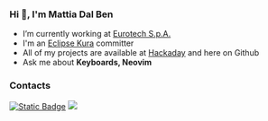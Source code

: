 ### Hi 👋, I'm Mattia Dal Ben

- I’m currently working at [Eurotech S.p.A.](https://www.eurotech.com/en)
- I'm an [Eclipse Kura](https://github.com/eclipse/kura) committer
- All of my projects are available at [Hackaday](https://hackaday.io/projects/hacker/340116) and here on Github
- Ask me about **Keyboards, Neovim**

### Contacts

[![Static Badge](https://img.shields.io/badge/Linkedin-Mattia_Dal_Ben-blue?style=flat-square&logo=linkedin)](https://www.linkedin.com/in/mattia-dal-ben-136b6a153)
[![](https://shields.io/static/v1?logo=discord&logoColor=white&labelColor=2d333b&style=flat-square&message=Mattia%239286&color=5865ed&label=Discord)](#)
